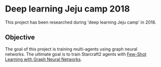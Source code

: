 # Deep learning Jeju camp 2018

This project has been researched during 'deep learning Jeju camp' in 2018.

## Objective

The goal of this project is training multi-agents using graph neural networks. 
The ultimate goal is to train Starcraft2 agents with [Few-Shot Learning with Graph Neural Networks](https://arxiv.org/abs/1711.04043).
